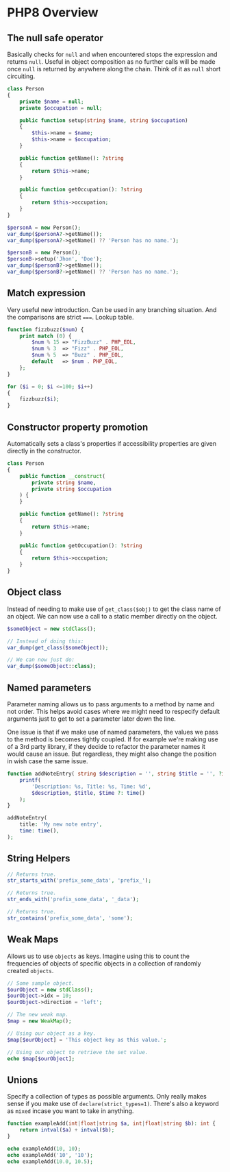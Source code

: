 # PHP8 Overview

## The null safe operator

Basically checks for `null` and when encountered stops the expression and returns
`null`.  Useful in object composition as no further calls will be made once `null`
is returned by anywhere along the chain. Think of it as `null` short circuiting.

```PHP
class Person
{
    private $name = null;
    private $occupation = null;

    public function setup(string $name, string $occupation)
    {
        $this->name = $name;
        $this->name = $occupation;
    }

    public function getName(): ?string
    {
        return $this->name;
    }

    public function getOccupation(): ?string
    {
        return $this->occupation;
    }
}

$personA = new Person();
var_dump($personA?->getName());
var_dump($personA?->getName() ?? 'Person has no name.');

$personB = new Person();
$personB->setup('Jhon', 'Doe');
var_dump($personB?->getName());
var_dump($personB?->getName() ?? 'Person has no name.');
```

## Match expression

Very useful new introduction. Can be used in any branching situation. And the
comparisons are strict `===`. Lookup table.

```PHP
function fizzbuzz($num) {
    print match (0) {
        $num % 15 => "FizzBuzz" . PHP_EOL,
        $num % 3  => "Fizz" . PHP_EOL,
        $num % 5  => "Buzz" . PHP_EOL,
        default   => $num . PHP_EOL,
    };
}

for ($i = 0; $i <=100; $i++)
{
    fizzbuzz($i);
}
```

## Constructor property promotion

Automatically sets a class's properties if accessibility properties are given
directly in the constructor.

```PHP
class Person
{
    public function __construct(
        private string $name,
        private string $occupation
    ) {
    }

    public function getName(): ?string
    {
        return $this->name;
    }

    public function getOccupation(): ?string
    {
        return $this->occupation;
    }
}
```

## Object class

Instead of needing to make use of `get_class($obj)` to get the class name of an
object. We can now use a call to a static member directly on the object.

```php
$someObject = new stdClass();

// Instead of doing this:
var_dump(get_class($someObject));

// We can now just do:
var_dump($someObject::class);
```

## Named parameters

Parameter naming allows us to pass arguments to a method by name and not order.
This helps avoid cases where we might need to respecify default arguments just
to get to set a parameter later down the line.

One issue is that if we make use of named parameters, the values we pass to the
method is becomes tightly coupled. If for example we're making use of a 3rd
party library, if they decide to refactor the parameter names it would cause an
issue. But regardless, they might also change the position in wish case the same
issue.

```php
function addNoteEntry( string $description = '', string $title = '', ?int $time = null ) {
    printf(
        'Description: %s, Title: %s, Time: %d',
        $description, $title, $time ?: time()
    );
}

addNoteEntry(
    title: 'My new note entry',
    time: time(),
);
```
## String Helpers

```php
// Returns true.
str_starts_with('prefix_some_data', 'prefix_');

// Returns true.
str_ends_with('prefix_some_data', '_data');

// Returns true.
str_contains('prefix_some_data', 'some');
```
## Weak Maps

Allows us to use `objects` as keys. Imagine using this to count the frequencies
of objects of specific objects in a collection of randomly created `objects`.

```php
// Some sample object.
$ourObject = new stdClass();
$ourObject->idx = 10;
$ourObject->direction = 'left';

// The new weak map.
$map = new WeakMap();

// Using our object as a key.
$map[$ourObject] = 'This object key as this value.';

// Using our object to retrieve the set value.
echo $map[$ourObject];
```

## Unions

Specify a collection of types as possible arguments. Only really makes sense if
you make use of `declare(strict_types=1)`. There's also a keyword as `mixed`
incase you want to take in anything.

```php
function exampleAdd(int|float|string $a, int|float|string $b): int {
    return intval($a) + intval($b);
}

echo exampleAdd(10, 10);
echo exampleAdd('10', '10');
echo exampleAdd(10.0, 10.5);
```